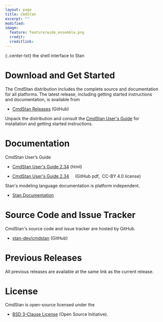 ```yaml
---
layout: page
title: CmdStan
excerpt: ""
modified:
image:
  feature: feature/wide_ensemble.png
  credit:
  creditlink:
---
```


{:.center-txt}
the shell interface to Stan


# Download and Get Started

The CmdStan distribution includes the complete source and
documentation for all platforms.  The latest release, including
getting started instructions and documentation, is available from

* [CmdStan Releases](https://github.com/stan-dev/cmdstan/releases)
  <span class="note">(GitHub)</span>

Unpack the distribution and consult the <a href="/docs/cmdstan-guide/cmdstan-installation.html">CmdStan User's Guide</a> for installation and getting started instructions.



# Documentation

CmdStan User’s Guide

* [CmdStan User's Guide 2.34](/docs/cmdstan-guide/index.html)
  <span class="note">(html)</span>

* [CmdStan User's Guide 2.34](/docs/2_34/cmdstan-guide-2_34.pdf)
  <span class="note">&nbsp; &nbsp; (GitHub pdf,&nbsp; CC-BY 4.0 license)</span>

Stan's modeling language documentation is platform independent.

* <p>
  <a href="/users/documentation/">Stan Documentation</a>
  </p>


# Source Code and Issue Tracker

CmdStan's source code and issue tracker are hosted by GitHub.

* <p>
  <a href="https://github.com/stan-dev/cmdstan">stan-dev/cmdstan</a>
  <span class="note">(GitHub)</span>
  </p>


# Previous Releases

All previous releases are available at the same link as the current
release.

# License

CmdStan is open-source licensed under the

* <p>
  <a href="https://opensource.org/licenses/BSD-3-Clause">BSD 3-Clause License</a>
  <span class="note">(Open Source Initiative)</span>.
  </p>
